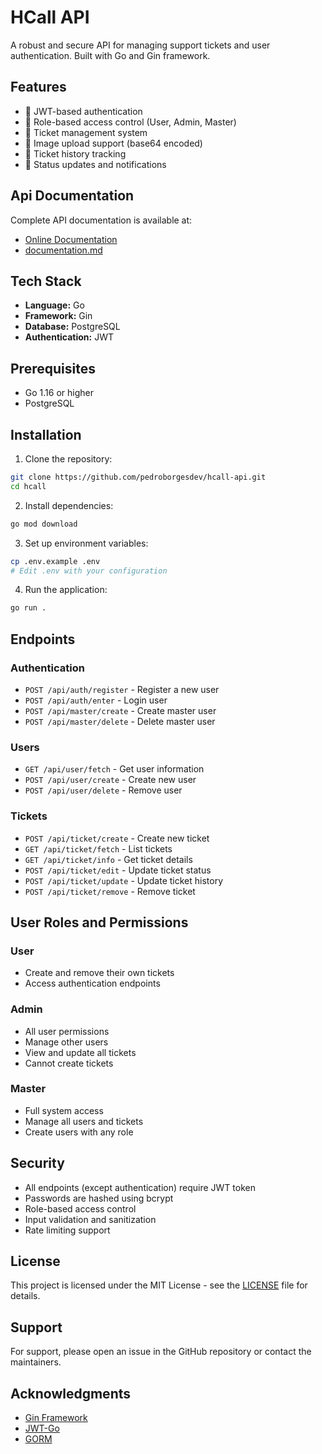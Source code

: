 # HCall API

A robust and secure API for managing support tickets and user authentication. Built with Go and Gin framework.

## Features

- 🔐 JWT-based authentication
- 👥 Role-based access control (User, Admin, Master)
- 🎫 Ticket management system
- 📸 Image upload support (base64 encoded)
- 📝 Ticket history tracking
- 🔄 Status updates and notifications

## Api Documentation
Complete API documentation is available at:
- [Online Documentation](https://pedroborgesdev.github.io/hcall-api)
- [documentation.md](documentation.md)

## Tech Stack

- **Language:** Go
- **Framework:** Gin
- **Database:** PostgreSQL
- **Authentication:** JWT

## Prerequisites

- Go 1.16 or higher
- PostgreSQL

## Installation

1. Clone the repository:
```bash
git clone https://github.com/pedroborgesdev/hcall-api.git
cd hcall
```

2. Install dependencies:
```bash
go mod download
```

3. Set up environment variables:
```bash
cp .env.example .env
# Edit .env with your configuration
```

4. Run the application:
```bash
go run .
```

## Endpoints

### Authentication
- `POST /api/auth/register` - Register a new user
- `POST /api/auth/enter` - Login user
- `POST /api/master/create` - Create master user
- `POST /api/master/delete` - Delete master user

### Users
- `GET /api/user/fetch` - Get user information
- `POST /api/user/create` - Create new user
- `POST /api/user/delete` - Remove user

### Tickets
- `POST /api/ticket/create` - Create new ticket
- `GET /api/ticket/fetch` - List tickets
- `GET /api/ticket/info` - Get ticket details
- `POST /api/ticket/edit` - Update ticket status
- `POST /api/ticket/update` - Update ticket history
- `POST /api/ticket/remove` - Remove ticket

## User Roles and Permissions

### User
- Create and remove their own tickets
- Access authentication endpoints

### Admin
- All user permissions
- Manage other users
- View and update all tickets
- Cannot create tickets

### Master
- Full system access
- Manage all users and tickets
- Create users with any role

## Security

- All endpoints (except authentication) require JWT token
- Passwords are hashed using bcrypt
- Role-based access control
- Input validation and sanitization
- Rate limiting support

## License

This project is licensed under the MIT License - see the [LICENSE](LICENSE) file for details.

## Support

For support, please open an issue in the GitHub repository or contact the maintainers.

## Acknowledgments

- [Gin Framework](https://gin-gonic.com/)
- [JWT-Go](https://github.com/golang-jwt/jwt)
- [GORM](https://gorm.io/) 
